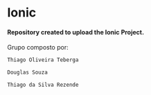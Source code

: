 # Ionic

#### Repository created to upload the Ionic Project.

Grupo composto por:

```sh
Thiago Oliveira Teberga
```

```sh
Douglas Souza
```

```sh
Thiago da Silva Rezende
```
